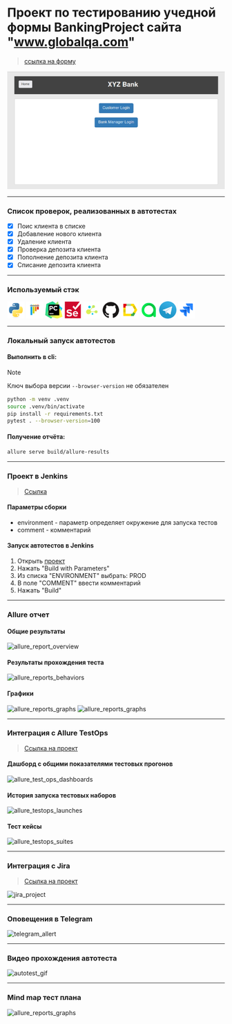 # Проект по тестированию учедной формы BankingProject сайта "www.globalqa.com"
> <a target="_blank" href="https://www.globalsqa.com/angularJs-protractor/BankingProject/#/login">ссылка на форму</a>

![main page screenshot](./pictures/main_page.png)

----

### Список проверок, реализованных в автотестах

- [x] Поис клиента в списке
- [x] Добавление нового клиента
- [x] Удаление клиента 
- [x] Проверка депозита клиента
- [x] Пополнение депозита клиента
- [x] Списание депозита клиента

----

### Используемый стэк

<img title="Python" src="./pictures/python-original.svg" height="40" width="40"/> 
<img title="Pytest" src="./pictures/pytest-original.svg" height="40" width="40"/> 
<img title="Pycharm" src="./pictures/pycharm.png" height="40" width="40"/> 
<img title="Selenium" src="./pictures/selenium-original.svg" height="40" width="40"/> 
<img title="Selene" src="./pictures/selene.png" height="40" width="40"/> 
<img title="GitHub" src="./pictures/github-original.svg" height="40" width="40"/> 
<img title="Allure Report" src="./pictures/Allure_Report.png" height="40" width="40"/> 
<img title="Allure TestOps" src="./pictures/AllureTestOps.png" height="40" width="40"/>
<img title="Telegram" src="./pictures/tg.png" height="40" width="40"/>
<img title="Jira" src="./pictures/jira-original.svg" height="40" width="40"/> 

----

### Локальный запуск автотестов

#### Выполнить в cli:
> [!NOTE]
> Ключ выбора версии `--browser-version` не обязателен
```bash
python -m venv .venv
source .venv/bin/activate
pip install -r requirements.txt
pytest . --browser-version=100
```

#### Получение отчёта:
```bash
allure serve build/allure-results
```

----

### Проект в Jenkins
> <a target="_blank" href="https://jenkins.autotests.cloud/job/lesson15-hw_jenkins_full_project//">Ссылка</a>

#### Параметры сборки


* environment - параметр определяет окружение для запуска тестов
* comment - комментарий


#### Запуск автотестов в Jenkins
1. Открыть <a target="_blank" href="https://jenkins.autotests.cloud/job/Saber-Interactive-Auto-Tests/">проект</a>
2. Нажать "Build with Parameters"
3. Из списка "ENVIRONMENT" выбрать: PROD
4. В поле "COMMENT" ввести комментарий
5. Нажать "Build"

----

### Allure отчет
#### Общие результаты 
![allure_report_overview](qa_guru_python_8_15/pictures/allure_report_overview.png)

#### Результаты прохождения теста
![allure_reports_behaviors](qa_guru_python_8_15/pictures/allure_reports_behaviors.png)

#### Графики

![allure_reports_graphs](qa_guru_python_8_15/pictures/alluere_reports_graphs_1.png)
![allure_reports_graphs](qa_guru_python_8_15/pictures/alluere_reports_graphs_2.png)

----

### Интеграция с Allure TestOps
> <a target="_blank" href="https://allure.autotests.cloud/project/3782/dashboards">Ссылка на проект</a>

#### Дашборд с общими показателями тестовых прогонов

![allure_test_ops_dashboards](qa_guru_python_8_15/pictures/allure_testops_dashboards.png)

#### История запуска тестовых наборов

![allure_testops_launches](qa_guru_python_8_15/pictures/allure_testops_launches.png)

#### Тест кейсы

![allure_testops_suites](qa_guru_python_8_15/pictures/allure_testops_suites.png)

----

### Интеграция с Jira
> <a target="_blank" href="https://jira.autotests.cloud/browse/HOMEWORK-953">Ссылка на проект</a>

![jira_project](qa_guru_python_8_15/pictures/jira_project.png)

----

### Оповещения в Telegram

![telegram_allert](/home/igor/PycharmProjects/lesson15-hw/pictures/telegram.png)

----

### Видео прохождения автотеста
![autotest_gif](qa_guru_python_8_15/pictures/autotest.gif)

----

### Mind map тест плана

![allure_reports_graphs](qa_guru_python_8_15/pictures/test-case-mind-map.png)
